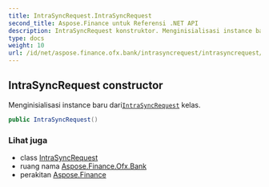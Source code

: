 ```yaml
---
title: IntraSyncRequest.IntraSyncRequest
second_title: Aspose.Finance untuk Referensi .NET API
description: IntraSyncRequest konstruktor. Menginisialisasi instance baru dariIntraSyncRequest kelas.
type: docs
weight: 10
url: /id/net/aspose.finance.ofx.bank/intrasyncrequest/intrasyncrequest/
---
```

## IntraSyncRequest constructor

Menginisialisasi instance baru dari[`IntraSyncRequest`](../) kelas.

```csharp
public IntraSyncRequest()
```

### Lihat juga

* class [IntraSyncRequest](../)
* ruang nama [Aspose.Finance.Ofx.Bank](../../intrasyncrequest/)
* perakitan [Aspose.Finance](../../../)


